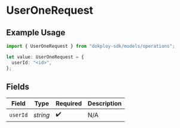 # UserOneRequest

## Example Usage

```typescript
import { UserOneRequest } from "dokploy-sdk/models/operations";

let value: UserOneRequest = {
  userId: "<id>",
};
```

## Fields

| Field              | Type               | Required           | Description        |
| ------------------ | ------------------ | ------------------ | ------------------ |
| `userId`           | *string*           | :heavy_check_mark: | N/A                |